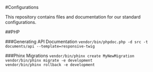 #Configurations

This repository contains files and documentation for our standard configurations.

##PHP

###Generating API Documentation
`vendor/bin/phpdoc.php -d src -t documents/api --template=responsive-twig`

###Phinx Migrations
`vendor/bin/phinx create MyNewMigration`<br>
`vendor/bin/phinx migrate -e development`<br>
`vendor/bin/phinx rollback -e development`<br>
<br>


